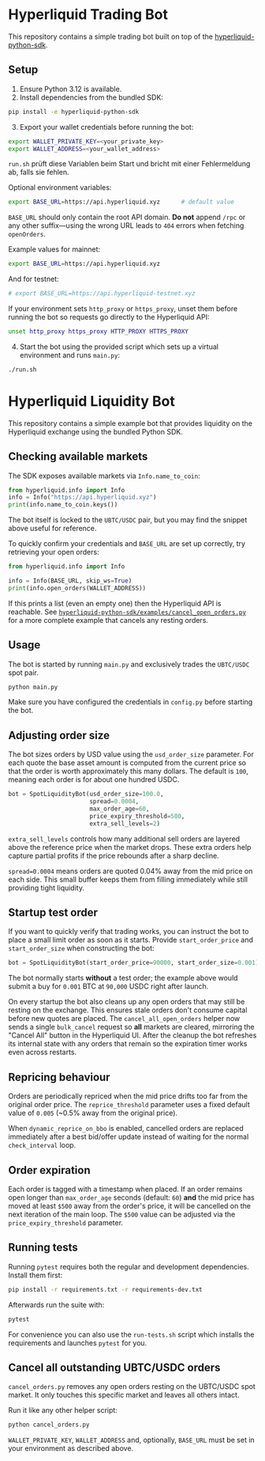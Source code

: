 
# Hyperliquid Trading Bot

This repository contains a simple trading bot built on top of the
[hyperliquid-python-sdk](./hyperliquid-python-sdk).

## Setup

1. Ensure Python 3.12 is available.
2. Install dependencies from the bundled SDK:

```bash
pip install -e hyperliquid-python-sdk
```

3. Export your wallet credentials before running the bot:

```bash
export WALLET_PRIVATE_KEY=<your_private_key>
export WALLET_ADDRESS=<your_wallet_address>
```

`run.sh` prüft diese Variablen beim Start und bricht mit einer Fehlermeldung
ab, falls sie fehlen.

Optional environment variables:

```bash
export BASE_URL=https://api.hyperliquid.xyz      # default value
```

`BASE_URL` should only contain the root API domain. **Do not** append `/rpc` or
any other suffix—using the wrong URL leads to `404` errors when fetching
`openOrders`.

Example values for mainnet:

```bash
export BASE_URL=https://api.hyperliquid.xyz
```

And for testnet:

```bash
# export BASE_URL=https://api.hyperliquid-testnet.xyz
```

If your environment sets `http_proxy` or `https_proxy`, unset them before
running the bot so requests go directly to the Hyperliquid API:

```bash
unset http_proxy https_proxy HTTP_PROXY HTTPS_PROXY
```

4. Start the bot using the provided script which sets up a virtual
   environment and runs `main.py`:

```bash
./run.sh
```

# Hyperliquid Liquidity Bot

This repository contains a simple example bot that provides liquidity on the
Hyperliquid exchange using the bundled Python SDK.

## Checking available markets

The SDK exposes available markets via `Info.name_to_coin`:

```python
from hyperliquid.info import Info
info = Info("https://api.hyperliquid.xyz")
print(info.name_to_coin.keys())
```

The bot itself is locked to the `UBTC/USDC` pair, but you may find the snippet
above useful for reference.

To quickly confirm your credentials and `BASE_URL` are set up correctly, try
retrieving your open orders:

```python
from hyperliquid.info import Info

info = Info(BASE_URL, skip_ws=True)
print(info.open_orders(WALLET_ADDRESS))
```

If this prints a list (even an empty one) then the Hyperliquid API is
reachable.  See
[`hyperliquid-python-sdk/examples/cancel_open_orders.py`](hyperliquid-python-sdk/examples/cancel_open_orders.py)
for a more complete example that cancels any resting orders.

## Usage

The bot is started by running `main.py` and exclusively trades the
`UBTC/USDC` spot pair.

```bash
python main.py
```

Make sure you have configured the credentials in `config.py` before starting the
bot.

## Adjusting order size

The bot sizes orders by USD value using the `usd_order_size` parameter.
For each quote the base asset amount is computed from the current price
so that the order is worth approximately this many dollars.  The default
is `100`, meaning each order is for about one hundred USDC.

```python
bot = SpotLiquidityBot(usd_order_size=100.0,
                       spread=0.0004,
                       max_order_age=60,
                       price_expiry_threshold=500,
                       extra_sell_levels=2)
```

`extra_sell_levels` controls how many additional sell orders are layered above
the reference price when the market drops. These extra orders help capture
partial profits if the price rebounds after a sharp decline.

`spread=0.0004` means orders are quoted 0.04% away from the mid price
on each side. This small buffer keeps them from filling immediately
while still providing tight liquidity.

## Startup test order

If you want to quickly verify that trading works, you can instruct the bot to
place a small limit order as soon as it starts. Provide `start_order_price` and
`start_order_size` when constructing the bot:

```python
bot = SpotLiquidityBot(start_order_price=90000, start_order_size=0.001)
```

The bot normally starts **without** a test order; the example above would submit
a buy for `0.001` BTC at `90,000` USDC right after launch.

On every startup the bot also cleans up any open orders that may still
be resting on the exchange. This ensures stale orders don't consume
capital before new quotes are placed. The `cancel_all_open_orders` helper now
sends a single `bulk_cancel` request so **all** markets are cleared, mirroring
the "Cancel All" button in the Hyperliquid UI. After the cleanup the bot
refreshes its internal state with any orders that remain so the
expiration timer works even across restarts.

## Repricing behaviour

Orders are periodically repriced when the mid price drifts too far from the
original order price. The `reprice_threshold` parameter uses a fixed
default value of `0.005` (~0.5% away from the original price).

When `dynamic_reprice_on_bbo` is enabled, cancelled orders are replaced
immediately after a best bid/offer update instead of waiting for the normal
`check_interval` loop.

## Order expiration

Each order is tagged with a timestamp when placed. If an order remains open
longer than `max_order_age` seconds (default: `60`) **and** the mid price has
moved at least `$500` away from the order's price, it will be cancelled on the
next iteration of the main loop. The `$500` value can be adjusted via the
`price_expiry_threshold` parameter.


## Running tests

Running `pytest` requires both the regular and development dependencies. Install them first:

```bash
pip install -r requirements.txt -r requirements-dev.txt
```

Afterwards run the suite with:

```bash
pytest
```

For convenience you can also use the `run-tests.sh` script which installs the requirements and launches `pytest` for you.

## Cancel all outstanding UBTC/USDC orders

`cancel_orders.py` removes any open orders resting on the UBTC/USDC spot market. It
only touches this specific market and leaves all others intact.

Run it like any other helper script:

```bash
python cancel_orders.py
```

`WALLET_PRIVATE_KEY`, `WALLET_ADDRESS` and, optionally, `BASE_URL` must be set in
your environment as described above.


